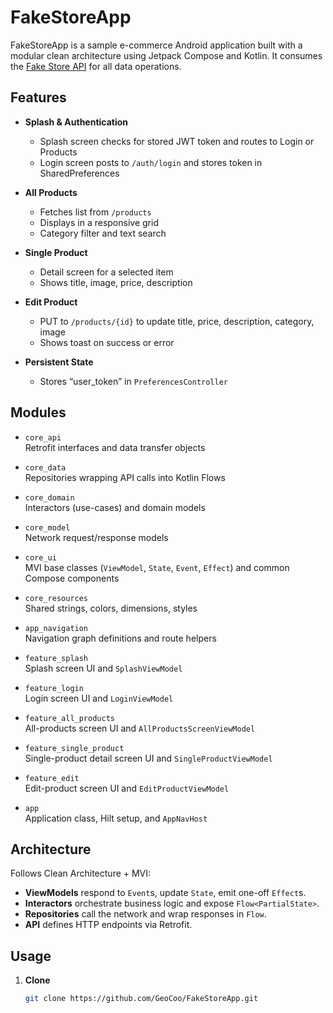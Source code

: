 # FakeStoreApp

FakeStoreApp is a sample e-commerce Android application built with a modular clean architecture using Jetpack Compose and Kotlin. It consumes the [Fake Store API](https://fakestoreapi.com/) for all data operations.

## Features

- **Splash & Authentication**  
  - Splash screen checks for stored JWT token and routes to Login or Products  
  - Login screen posts to `/auth/login` and stores token in SharedPreferences  

- **All Products**  
  - Fetches list from `/products`  
  - Displays in a responsive grid  
  - Category filter and text search  

- **Single Product**  
  - Detail screen for a selected item  
  - Shows title, image, price, description  

- **Edit Product**  
  - PUT to `/products/{id}` to update title, price, description, category, image  
  - Shows toast on success or error  

- **Persistent State**  
  - Stores “user_token” in `PreferencesController`  

## Modules

- `core_api`  
  Retrofit interfaces and data transfer objects  

- `core_data`  
  Repositories wrapping API calls into Kotlin Flows  

- `core_domain`  
  Interactors (use-cases) and domain models  

- `core_model`  
  Network request/response models  

- `core_ui`  
  MVI base classes (`ViewModel`, `State`, `Event`, `Effect`) and common Compose components  

- `core_resources`  
  Shared strings, colors, dimensions, styles  

- `app_navigation`  
  Navigation graph definitions and route helpers  

- `feature_splash`  
  Splash screen UI and `SplashViewModel`  

- `feature_login`  
  Login screen UI and `LoginViewModel`  

- `feature_all_products`  
  All-products screen UI and `AllProductsScreenViewModel`  

- `feature_single_product`  
  Single-product detail screen UI and `SingleProductViewModel`  

- `feature_edit`  
  Edit-product screen UI and `EditProductViewModel`  

- `app`  
  Application class, Hilt setup, and `AppNavHost`  

## Architecture

Follows Clean Architecture + MVI:


- **ViewModels** respond to `Event`s, update `State`, emit one-off `Effect`s.  
- **Interactors** orchestrate business logic and expose `Flow<PartialState>`.  
- **Repositories** call the network and wrap responses in `Flow`.  
- **API** defines HTTP endpoints via Retrofit.

## Usage

1. **Clone**  
   ```bash
   git clone https://github.com/GeoCoo/FakeStoreApp.git
